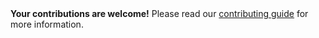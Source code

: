 <CustomBlock type="tip">
  <b>Your contributions are welcome!</b> Please read our <a href="https://github.com/inertiajs-revamped/inertia/blob/main/CONTRIBUTING.md" target="_blank">contributing guide</a> for more information.
</CustomBlock>
